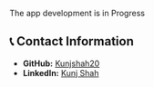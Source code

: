 The app development is in Progress

## 📞 Contact Information

- **GitHub:** [Kunjshah20](https://github.com/Kunjshah20)
- **LinkedIn:** [Kunj Shah](https://www.linkedin.com/in/kunjshah4u/)
